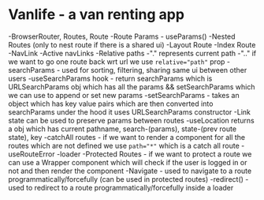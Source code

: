 # Vanlife - a van renting app

-BrowserRouter, Routes, Route
-Route Params - useParams()
-Nested Routes (only to nest route if there is a shared ui)
-Layout Route
-Index Route
-NavLink
-Active navLinks
-Relative paths
-"." represents current path
-".." if we want to go one route back wrt url we use `relative="path"` prop
-searchParams - used for sorting, filtering, sharing same ui between other users
-useSearchParams hook - return searchParams which is URLSearchParams obj which has all the params && setSearchParams which we can use to append or set new params
-setSearchParams - takes an object which has key value pairs which are then converted into searchParams under the hood it uses URLSearchParams constructor
-Link state can be used to preserve params between routes
-useLocation returns a obj which has current pathname, search-(params), state-(prev route state), key
-catchAll routes - if we want to render a component for all the routes which are not defined we use `path="*"` which is a catch all route
-useRouteError
-loader
-Protected Routes - if we want to protect a route we can use a Wrapper component which will check if the user is logged in or not and then render the component
-Navigate - used to navigate to a route programmatically/forcefully (can be used in protected routes)
-redirect() - used to redirect to a route programmatically/forcefully inside a loader
